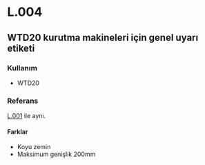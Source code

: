 # L.004

## WTD20 kurutma makineleri için genel uyarı etiketi

### Kullanım

* WTD20

### Referans

[L.001](./L.001.md) ile aynı.

#### Farklar

* Koyu zemin
* Maksimum genişlik 200mm